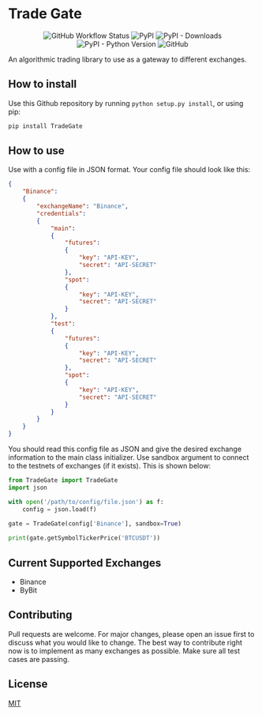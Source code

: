 # Trade Gate
<div align="center">
    
![GitHub Workflow Status](https://img.shields.io/github/workflow/status/RastinS/tradeGate/Run%20Unit%20Tests?label=Unit%20Tests&style=flat-square)
![PyPI](https://img.shields.io/pypi/v/TradeGate?style=flat-square)
![PyPI - Downloads](https://img.shields.io/pypi/dm/TradeGate)
![PyPI - Python Version](https://img.shields.io/pypi/pyversions/TradeGate?style=flat-square)
![GitHub](https://img.shields.io/github/license/rastins/tradegate?style=flat-square)

</div>

An algorithmic trading library to use as a gateway to different exchanges.

## How to install
Use this Github repository by running ```python setup.py install```, or using pip:
```bash
pip install TradeGate
```

## How to use
Use with a config file in JSON format. Your config file should look like this:
```json
{
    "Binance": 
    {
        "exchangeName": "Binance",
        "credentials": 
        {
            "main": 
            {
                "futures": 
                {
                    "key": "API-KEY",
                    "secret": "API-SECRET"
                },
                "spot": 
                {
                    "key": "API-KEY",
                    "secret": "API-SECRET"
                }
            },
            "test": 
            {
                "futures": 
                {
                    "key": "API-KEY",
                    "secret": "API-SECRET"
                },
                "spot": 
                {
                    "key": "API-KEY",
                    "secret": "API-SECRET"
                }
            }
        }
    }
}
```
You should read this config file as JSON and give the desired exchange information to the main class initializer. Use sandbox argument to connect to the testnets of exchanges (if it exists). This is shown below:
```python
from TradeGate import TradeGate
import json

with open('/path/to/config/file.json') as f:
    config = json.load(f)
    
gate = TradeGate(config['Binance'], sandbox=True)

print(gate.getSymbolTickerPrice('BTCUSDT'))
```
## Current Supported Exchanges
- Binance
- ByBit

## Contributing
Pull requests are welcome. For major changes, please open an issue first to discuss what you would like to change. The best way to contribute right now is to implement as many exchanges as possible. Make sure all test cases are passing.

## License
[MIT](https://choosealicense.com/licenses/mit/)
